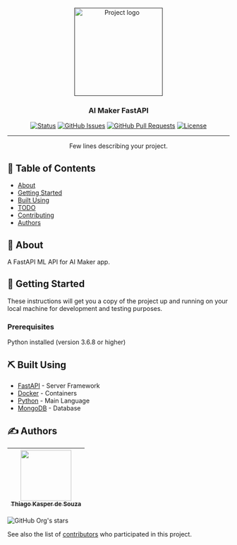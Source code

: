 <p align="center">
  <a href="" rel="noopener">
 <img width=200px src="https://user-images.githubusercontent.com/83460816/188367621-2e70843d-1d39-4726-9ba1-a9fa8ce33c8f.png" alt="Project logo"></a>
</p>

<h3 align="center">AI Maker FastAPI</h3>

<div align="center">

[![Status](https://img.shields.io/badge/status-active-success.svg)]()
[![GitHub Issues](https://img.shields.io/github/issues/ThiagoKS-7/Ai-Maker-FastAPI.svg)](https://github.com/ThiagoKS-7/Ai-Maker-FastAPI/issues)
[![GitHub Pull Requests](https://img.shields.io/github/issues-pr/ThiagoKS-7/Ai-Maker-FastAPI.svg)](https://github.com/ThiagoKS-7/Ai-Maker-FastAPI/pulls)
[![License](https://img.shields.io/badge/license-GNUv3-blue.svg)](/LICENSE)

</div>


---

<p align="center"> Few lines describing your project.
    <br> 
</p>

## 📝 Table of Contents

- [About](#about)
- [Getting Started](#getting_started)
- [Built Using](#built_using)
- [TODO](../TODO.md)
- [Contributing](../CONTRIBUTING.md)
- [Authors](#authors)

## 🧐 About <a name = "about"></a>

A FastAPI ML API for AI Maker app.

## 🏁 Getting Started <a name = "getting_started"></a>

These instructions will get you a copy of the project up and running on your local machine for development and testing purposes.

### Prerequisites
Python installed (version 3.6.8 or higher)

## ⛏️ Built Using <a name = "built_using"></a>

- [FastAPI](https://fastapi.tiangolo.com/) - Server Framework
- [Docker](https://www.docker.com/) - Containers
- [Python](https://www.python.org/) - Main Language
- [MongoDB](https://www.mongodb.com/cloud/atlas/lp/try4?utm_source=google&utm_campaign=search_gs_pl_evergreen_atlas_core_prosp-brand_gic-null_amers-br_ps-all_desktop_eng_lead&utm_term=mongodb&utm_medium=cpc_paid_search&utm_ad=e&utm_ad_campaign_id=12212624308&adgroup=115749706023&gclid=Cj0KCQjwhsmaBhCvARIsAIbEbH4isr-vtKYLyPmjlnL4g8NkPHGgxjJk_iIKqIu9DW5aQefN16lY0gMaAp--EALw_wcB) - Database

## ✍️ Authors <a name = "authors"></a>
| [<img src="https://avatars.githubusercontent.com/u/83460816?v=4" width=115><br><sub>Thiago Kasper de Souza</sub>](https://github.com/ThiagoKS-7) |
| :---: |
![GitHub Org's stars](https://img.shields.io/github/stars/ThiagoKS-7?style=social)


See also the list of [contributors](https://github.com/ThiagoKS-7/Ai-Maker-FastAPI/contributors) who participated in this project.
